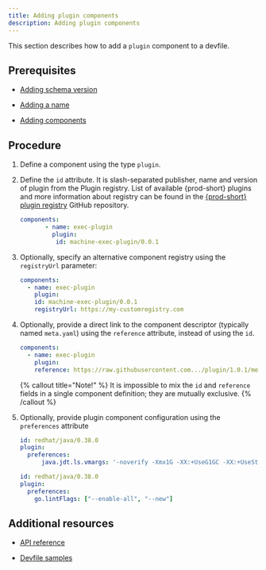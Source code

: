 ```yaml
---
title: Adding plugin components
description: Adding plugin components
---
```


This section describes how to add a `plugin` component to a devfile.

## Prerequisites

- [Adding schema version](./versions)

- [Adding a name](./metadata)

- [Adding components](./adding-components)

## Procedure

1. Define a component using the type `plugin`.

2. Define the `id` attribute. It is slash-separated publisher, name and version of plugin from the
    Plugin registry. List of available {prod-short} plugins and more information about registry can be found in the [{prod-short} plugin registry](https://github.com/eclipse/che-plugin-registry) GitHub repository.

    ```yaml {% title="A devfile defining a plugin id" filename="devfile.yaml" %}
    components:
           - name: exec-plugin
             plugin:
              id: machine-exec-plugin/0.0.1
    ```

3. Optionally, specify an alternative component registry using the
    `registryUrl` parameter:

    ```yaml {% title="A devfile defining a plugin id and an alternative component registry" filename="devfile.yaml" %}
    components:
      - name: exec-plugin
        plugin:
        id: machine-exec-plugin/0.0.1
        registryUrl: https://my-customregistry.com
    ```

4. Optionally, provide a direct link to the component descriptor
    (typically named `meta.yaml`) using the `reference` attribute,
    instead of using the `id`.

    ```yaml {% title="A devfile defining a plugin with a direct link to the component descriptor" filename="devfile.yaml" %}
    components:
      - name: exec-plugin
        plugin:
        reference: https://raw.githubusercontent.com.../plugin/1.0.1/meta.yaml
    ```

    {% callout title="Note!" %}
    It is impossible to mix the `id` and `reference` fields in a single
    component definition; they are mutually exclusive.
    {% /callout %}

5. Optionally, provide plugin component configuration using the
    `preferences` attribute

    ```yaml {% title="Configuring JVM using plugin preferences" filename="devfile.yaml" %}
    id: redhat/java/0.38.0
    plugin:
      preferences:
          java.jdt.ls.vmargs: '-noverify -Xmx1G -XX:+UseG1GC -XX:+UseStringDeduplication'
    ```

    ```yaml {% title="Configuring preferences as an array" filename="devfile.yaml" %}
    id: redhat/java/0.38.0
    plugin:
      preferences:
        go.lintFlags: ["--enable-all", "--new"]
    ```

## Additional resources

- [API reference](./devfile-schema)

- [Devfile samples](./devfile-samples)
